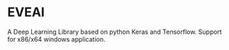 # EVEAI
A Deep Learning Library based on python Keras and Tensorflow. Support for x86/x64 windows application.
